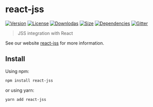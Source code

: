 # react-jss

[![Version](https://img.shields.io/npm/v/react-jss.svg?style=flat)](https://npmjs.org/package/react-jss)
[![License](https://img.shields.io/npm/l/react-jss.svg?style=flat)](https://github.com/cssinjs/jss/blob/master/LICENSE)
[![Downlodas](https://img.shields.io/npm/dm/react-jss.svg?style=flat)](https://npmjs.org/package/react-jss)
[![Size](https://img.shields.io/bundlephobia/minzip/react-jss.svg?style=flat)](https://npmjs.org/package/react-jss)
[![Dependencies](https://img.shields.io/david/cssinjs/jss.svg?path=packages%2Freact-jss&style=flat)](https://npmjs.org/package/react-jss)
[![Gitter](https://badges.gitter.im/JoinChat.svg)](https://gitter.im/cssinjs/lobby)

> JSS integration with React

See our website [react-jss](https://cssinjs.org/react-jss?v=v10.6.0) for more information.

## Install

Using npm:

```sh
npm install react-jss
```

or using yarn:

```sh
yarn add react-jss
```
